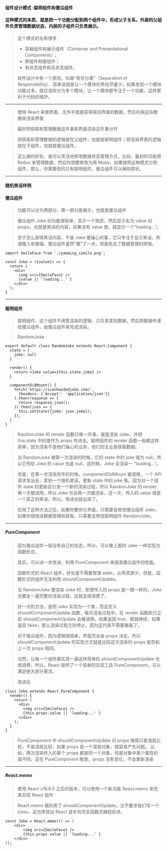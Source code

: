 #### 组件设计模式 :聪明组件和傻瓜组件

#### 这种模式的本质，就是把一个功能分配到两个组件中，形成父子关系，外层的父组件负责管理数据状态，内层的子组件只负责展示。

>这个模式的名称很多

> - 容器组件和展示组件（Container and Presentational Components）；
> - 胖组件和瘦组件；
> - 有状态组件和无状态组件。

>软件设计中有一个原则，叫做“责任分离”（Separation of Responsibility），简单说就是让一个模块的责任尽量少，如果发现一个模块功能过多，就应该拆分为多个模块，让一个模块都专注于一个功能，这样更利于代码的维护。
***

>使用 React 来做界面，无外乎就是获得驱动界面的数据，然后利用这些数据来渲染界面

>最好把获取和管理数据这件事和界面渲染这件事分开

>把获取和管理数据的逻辑放在父组件，也就是聪明组件；把渲染界面的逻辑放在子组件，也就是傻瓜组件。

>这么做的好处，是可以灵活地修改数据状态管理方式，比如，最初你可能用 Redux 来管理数据，然后你想要修改为用 Mobx，如果按照这种模式分割组件，那么，你需要改的只有聪明组件，傻瓜组件可以保持原状。

***

#### 随机笑话样例

#### 傻瓜组件
>功能可以分为两部分，第一部分是展示，也就是傻瓜组件

>傻瓜组件 Joke 的功能很简单，显示一个笑脸，然后显示名为 value 的 props，也就是笑话的内容，如果没有 value 值，就显示一个“loading...”。

>至于怎么获得笑话内容，不是 Joke 要操心的事，它只专注于显示笑话，所谓傻人有傻福，傻瓜组件虽然“傻”了一点，但是免去了数据管理的烦恼。

```tsx
import SmileFace from './yaoming_simile.png';

const Joke = ({value}) => {
  return (
    <div>
      <img src={SmileFace} />
      {value || 'loading...' }
    </div>
  );
}
```
***
#### 聪明组件
>聪明组件，这个组件不用管渲染的逻辑，只负责拿到数据，然后把数据传递给傻瓜组件，由傻瓜组件来完成渲染。

>RandomJoke

```tsx
export default class RandomJoke extends React.Component {
  state = {
    joke: null
  }

  render() {
    return <Joke value={this.state.joke} />
  }

  componentDidMount() {
    fetch('https://icanhazdadjoke.com/',
      {headers: {'Accept': 'application/json'}}
    ).then(response => {
      return response.json();
    }).then(json => {
      this.setState({joke: json.joke});
    });
  }
}
```
>RandomJoke 的 render 函数只做一件事，就是渲染 Joke，并把 this.state 中的值作为 props 传进去。聪明组件的 render 函数一般都这样简单，因为渲染不是他们操心的业务，他们的主业是获取数据。

>当 RandomJoke 被第一次渲染的时候，它的 state 中的 joke 值为 null，所以它传给 Joke 的 value 也是 null，这时候，Joke 会渲染一 “loading...”。

>但是，在第一次渲染完毕的时候，componentDidMount 被调用，一个 API 请求发出去，拿到一个随机笑话，更新 state 中的 joke 值。因为对一个组件 state 的更新会引发一个新的渲染过程，所以 RandomJoke 的 render 再一次被调用，所以 Joke 也会再一次被渲染，这一次，传入的 value 值是一个真正的笑话，所以，笑话也就出现了。

>应用了这种方法之后，如果你要优化界面，只需要去修改傻瓜组件 Joke，
>如果你想改进数据管理和获取，只需要去修改聪明组件 RandomJoke。

***

##### PureComponent

>因为傻瓜组件一般没有自己的状态，所以，可以像上面的 Joke 一样实现为函数形式，

>其实，可以进一步改进，利用 PureComponent 来提高傻瓜组件的性能。

>函数形式的 React 组件，好处是不需要管理 state，占用资源少，但是，函数形式的组件无法利用 shouldComponentUpdate。

>当 RandomJoke 要渲染 Joke 时，即使传入的 props 是一模一样的，Joke 也要走一遍完整的渲染过程，这就显得浪费了。

>好一点的方法，是把 Joke 实现为一个类，而且定义 shouldComponentUpdate 函数，每次渲染过程中，在 render 函数执行之前 shouldComponentUpdate 会被调用，如果返回 true，那就继续，如果返回 false，那么渲染过程立刻停止，因为这代表不需要重画了。

>对于傻瓜组件，因为逻辑很简单，界面完全由 props 决定，所以 shouldComponentUpdate 的实现方式就是比较这次渲染的 props 是否和上一次 props 相同。

>当然，让每一个组件都实现一遍这样简单的 shouldComponentUpdate 也很浪费，所以，React 提供了一个简单的实现工具 PureComponent，可以满足绝大部分需求。

>改进后

```tsx
class Joke extends React.PureComponent {
  render() {
    return (
      <div>
        <img src={SmileFace} />
        {this.props.value || 'loading...' }
      </div>
    );
  }
}
```
>PureComponent 中 shouldComponentUpdate 对 props 做得只是浅层比较，不是深层比较，如果 props 是一个深层对象，就容易产生问题。
>比如，两次渲染传入的某个 props 都是同一个对象，但是对象中某个属性的值不同，这在 PureComponent 眼里，props 没有变化，不会重新渲染

***

##### React.memo
>使用 React v16.6.0 之后的版本，可以使用一个新功能 React.memo 来完美实现 React 组件

>React.memo 既利用了 shouldComponentUpdate，又不要求我们写一个 class，这也体现出 React 逐步向完全函数式编程前进。

```tsx
const Joke = React.memo(() => (
    <div>
        <img src={SmileFace} />
        {this.props.value || 'loading...' }
    </div>
));
```
